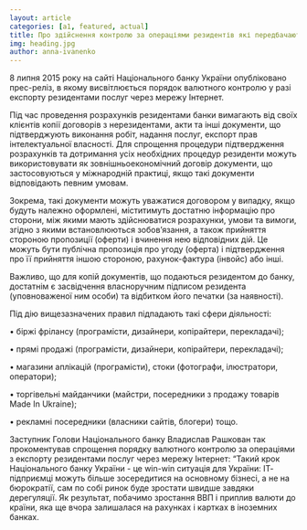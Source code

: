 ```yaml
---
layout: article
categories: [a1, featured, actual]
title: Про здійснення контролю за операціями резидентів які передбачають експорт послуг нерезидентам через мережу Інтернет
img: heading.jpg
author: anna-ivanenko
---
```


8 липня 2015 року на сайті Національного банку України опубліковано прес-реліз, в якому висвітлюється порядок валютного 
контролю у разі експорту резидентами послуг через мережу Інтернет.

Під час проведення розрахунків резидентами банки вимагають від своїх клієнтів копії договорів з нерезидентами, акти та інші 
документи, що підтверджують виконання робіт, надання послуг, експорт прав інтелектуальної власності. Для спрощення процедури 
підтвердження розрахунків та дотримання усіх необхідних процедур резиденти можуть використовувати як зовнішньоекономічний 
договір документи, що застосовуються у міжнародній практиці, якщо такі документи відповідають певним умовам.
 
Зокрема, такі документи можуть уважатися договором у випадку, якщо будуть належно оформлені, міститимуть достатню інформацію 
про сторони, між якими мають здійснюватися розрахунки, умови та вимоги, згідно з якими встановлюються зобов’язання, а також 
прийняття стороною пропозиції (оферти) і вчинення нею відповідних дій. Це можуть бути публічна пропозиція про угоду (оферта) 
і підтвердження про її прийняття іншою стороною, рахунок-фактура (інвойс) або інші.
  
Важливо, що для копій документів, що подаються резидентом до банку, достатнім є засвідчення власноручним підписом резидента 
(уповноваженої ним особи) та відбитком його печатки (за наявності).
 
Під дію вищезазначених правил підпадають такі сфери діяльності:
 
•	біржі фрілансу (програмісти, дизайнери, копірайтери, перекладачі);

•	прямі продажі (програмісти, дизайнери, копірайтери, перекладачі);

•	магазини аплікацій (програмісти), стоки (фотографи, ілюстратори, оператори);

•	торгівельні майданчики (майстри, посередники з продажу товарів Made In Ukraine);

•	рекламні посередники (власники сайтів, блогери) тощо.

Заступник Голови Національного банку Владислав Рашкован так прокоментував спрощення порядку валютного контролю за операціями з
експорту резидентами послуг через мережу Інтернет: “Такий крок Національного банку України - це win-win ситуація для України:
ІТ- підприємці можуть більше зосередитися на основному бізнесі, а не на бюрократії, сам по собі ринок буде зростати швидше 
завдяки дерегуляції. Як результат, побачимо зростання ВВП і приплив валюти до країни, яка ще вчора залишалася на рахунках і 
картках в іноземних банках. 
